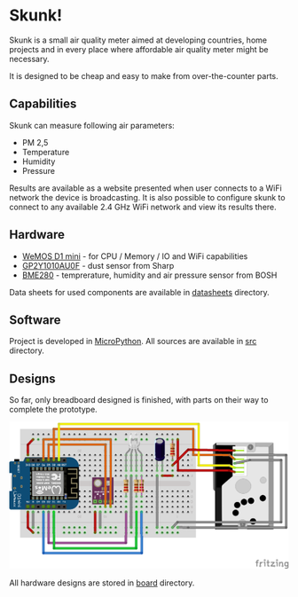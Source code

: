 # Skunk!

Skunk is a small air quality meter aimed at developing countries, home projects and in every place where affordable air quality meter might be necessary. 

It is designed to be cheap and easy to make from over-the-counter parts.

## Capabilities

Skunk can measure following air parameters:

* PM 2,5
* Temperature
* Humidity
* Pressure

Results are available as a website presented when user connects to a WiFi network the device is broadcasting. It is also possible to configure skunk to connect to any available 2.4 GHz WiFi network and view its results there.

## Hardware

* [WeMOS D1 mini](https://www.wemos.cc/en/latest/d1/d1_mini.html) - for CPU / Memory / IO and WiFi capabilities
* [GP2Y1010AU0F](https://www.sharpsde.com/products/optoelectronic-components/model/GP2Y1010AU0F/) - dust sensor from Sharp
* [BME280](https://www.bosch-sensortec.com/products/environmental-sensors/humidity-sensors-bme280/) - temprerature, humidity and air pressure sensor from BOSH

Data sheets for used components are available in [datasheets](/datasheets) directory.

## Software

Project is developed in [MicroPython](https://micropython.org). All sources are available in [src](/src) directory.

## Designs

So far, only breadboard designed is finished, with parts on their way to complete the prototype. 

![prototype 1 bb](docs/prototype_1_bb.png)

All hardware designs are stored in [board](/board) directory.

## 